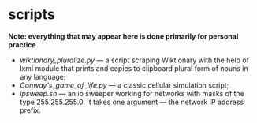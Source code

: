 # scripts

**Note: everything that may appear here is done primarily for personal practice**

* _wiktionary_pluralize.py_ — a script scraping Wiktionary with the help of lxml module that prints and copies to clipboard plural form of nouns in any language;
* _Conway's_game_of_life.py_ — a classic cellular simulation script;
* _ipsweep.sh_ — an ip sweeper working for networks with masks of the type 255.255.255.0. It takes one argument — the network IP address prefix.
